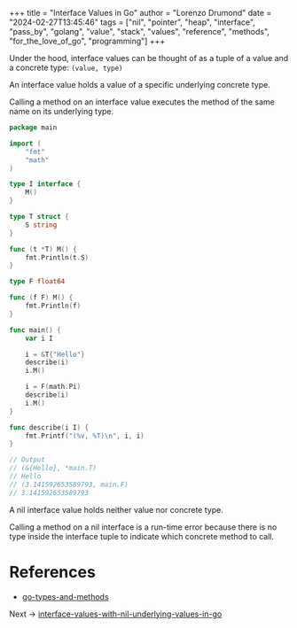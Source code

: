 +++
title = "Interface Values in Go"
author = "Lorenzo Drumond"
date = "2024-02-27T13:45:46"
tags = ["nil",  "pointer",  "heap",  "interface",  "pass_by",  "golang",  "value",  "stack",  "values",  "reference",  "methods",  "for_the_love_of_go",  "programming"]
+++


Under the hood, interface values can be thought of as a tuple of a value and a concrete type:  `(value, type)`

An interface value holds a value of a specific underlying concrete type.

Calling a method on an interface value executes the method of the same name on its underlying type.

```go
package main

import (
	"fmt"
	"math"
)

type I interface {
	M()
}

type T struct {
	S string
}

func (t *T) M() {
	fmt.Println(t.S)
}

type F float64

func (f F) M() {
	fmt.Println(f)
}

func main() {
	var i I

	i = &T{"Hello"}
	describe(i)
	i.M()

	i = F(math.Pi)
	describe(i)
	i.M()
}

func describe(i I) {
	fmt.Printf("(%v, %T)\n", i, i)
}

// Output
// (&{Hello}, *main.T)
// Hello
// (3.141592653589793, main.F)
// 3.141592653589793
```

A nil interface value holds neither value nor concrete type.

Calling a method on a nil interface is a run-time error because there is no type inside the interface tuple to indicate which concrete method to call.

# References
- [go-types-and-methods](/wiki/go-types-and-methods/)

Next -> [interface-values-with-nil-underlying-values-in-go](/wiki/interface-values-with-nil-underlying-values-in-go/)
